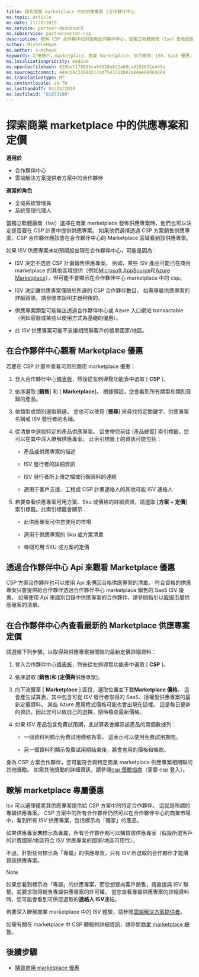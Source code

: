 ```yaml
---
title: 探索商業 marketplace 中的供應專案 |合作夥伴中心
ms.topic: article
ms.date: 11/20/2019
ms.service: partner-dashboard
ms.subservice: partnercenter-csp
description: 瞭解 CSP 合作夥伴如何使用合作夥伴中心，從獨立軟體廠商（Isv）查看或搜尋 marketplace 提供的 SaaS 供應專案或定價。
author: MicheleHope
ms.author: v-mihope
keywords: 訂用帳戶，marketplace，商業 marketplace，協力廠商，ISV，SaaS 優惠，雲端解決方案提供者方案，CSP 計畫，CSP 合作夥伴
ms.localizationpriority: medium
ms.openlocfilehash: 019bef179951ca65018e8d2a68cad156671e445a
ms.sourcegitcommit: 449cb8c32880217ad7543712b02a84ae69869289
ms.translationtype: MT
ms.contentlocale: zh-TW
ms.lasthandoff: 04/22/2020
ms.locfileid: "81873190"
---
```

# <a name="discover-offers-and-pricing-in-the-commercial-marketplace"></a>探索商業 marketplace 中的供應專案和定價

**適用於**

- 合作夥伴中心
- 雲端解決方案提供者方案中的合作夥伴

**適當的角色**

- 全域系統管理員
- 系統管理代理人

當獨立軟體廠商（Isv）選擇在商業 marketplace 發佈供應專案時，他們也可以決定是否要在 CSP 計畫中提供供應專案。 如果他們選擇透過 CSP 方案銷售供應專案，CSP 合作夥伴應該會在合作夥伴中心的 Marketplace 區域看到該供應專案。 

如果 ISV 供應專案未如預期般出現在合作夥伴中心，可能是因為：

- ISV 決定不透過 CSP 計畫銷售供應專案。 例如，某些 ISV 產品可能已在商用 marketplace 的其他區域提供（例如[Microsoft AppSource](https://appsource.microsoft.com/)和[Azure Marketplace](https://azuremarketplace.microsoft.com/)），但可能不會顯示在合作夥伴中心 marketplace 中的 csp。

- ISV 決定讓供應專案僅限於所選的 CSP 合作夥伴數目。 如需專屬供應專案的詳細資訊，請參閱本說明主題稍後的。

- 供應專案類型可能無法透過合作夥伴中心或 Azure 入口網站 transactable （例如容器或某些以使用方式為基礎的優惠）。

- 此 ISV 供應專案可能不支援相關聯客戶的帳單國家/地區。

## <a name="view-marketplace-offers-in-partner-center"></a>在合作夥伴中心觀看 Marketplace 優惠

若要在 CSP 計畫中查看可用的商用 marketplace 優惠： 

1. 登入合作夥伴中心[儀表板](https://partner.microsoft.com/dashboard)，然後從左側導覽功能表中選取 [ **CSP** ]。

2. 依序選取 [**銷售**] 和 [ **Marketplace**]。 根據預設，您會看到所有類型和類別目錄的產品。

3. 依類型或類別選取篩選。 您也可以使用 [**搜尋**] 來尋找特定關鍵字、供應專案名稱或 ISV 發行者的名稱。

4. 從清單中選取特定的產品供應專案。 這會帶您前往 [產品總覽] 索引標籤，您可以在其中深入瞭解供應專案。 此索引標籤上的資訊可能包括： 

    - 產品或供應專案的描述

    - ISV 發行者的詳細資訊

    - ISV 發行者所上傳之檔或行銷資料的連結

    - 適用于客戶支援、工程或 CSP 計畫連絡人的其他可能 ISV 連絡人

5. 若要查看供應專案可用方案、Sku 或價格的詳細資訊，請選取 [**方案 + 定價**] 索引標籤。此索引標籤會顯示：

    - 此供應專案可供您使用的市場

    - 適用于供應專案的 Sku 或方案清單

    - 每個可用 SKU 或方案的定價

## <a name="view-marketplace-offers-via-partner-center-apis"></a>透過合作夥伴中心 Api 來觀看 Marketplace 優惠

CSP 方案合作夥伴也可以使用 Api 來傳回合格供應專案的清單。 符合資格的供應專案只會提供給合作夥伴透過合作夥伴中心 marketplace 銷售的 SaaS ISV 優惠。 如需使用 Api 來識別目錄中供應專案的合作夥伴，請參閱指引以[取得市場](https://docs.microsoft.com/partner-center/develop/create-subscription-azure-marketplace-products#get-a-list-of-offers-for-a-market)供應專案的清單。

## <a name="view-the-latest-marketplace-offer-pricing-in-partner-center"></a>在合作夥伴中心內查看最新的 Marketplace 供應專案定價

請遵循下列步驟，以取得與供應專案相關聯的最新定價詳細資料：

1. 登入合作夥伴中心[儀表板](https://partner.microsoft.com/dashboard)，然後從左側導覽功能表中選取 [ **CSP** ]。

2. 依序選取 [**銷售**]**和 [定價與**供應專案]。

3. 向下流覽至 [ **Marketplace** ] 區段，選取位置並下載**Marketplace 價格**。 這會產生試算表，其中包含可從 ISV 發行者取得的 SaaS、授權型供應專案的最新定價資料。 某些 Azure 應用程式價格可能也會出現在這裡。 這是每日更新的資訊，因此您可以依自己的選擇，隨時檢查最新價格。

4. 如果 ISV 產品包含免費試用期，此試算表會顯示該產品的兩個數據列：

    - 一個資料列顯示免費試用價格為零。 這表示可以使用免費試用期間。

    - 另一個資料列顯示免費試用期結束後，將會套用的價格和條款。

身為 CSP 方案合作夥伴，您可能符合與特定商業 marketplace 供應專案相關聯的其他獎勵。 如需其他獎勵的詳細資訊，請參閱[csp 獎勵指南](https://aka.ms/partnerincentives)（需要 csp 登入）。

## <a name="learn-about-marketplace-exclusive-offers"></a>瞭解 marketplace 專屬優惠

Isv 可以選擇僅將其供應專案提供給 CSP 方案中的特定合作夥伴。 這就是所謂的專屬供應專案。 CSP 方案中的所有合作夥伴仍然可以在合作夥伴中心的商業市場中，看到所有 ISV 供應專案，包括標示為「獨家」的產品。

如果供應專案**未**標示為專屬，所有合作夥伴都可以購買該供應專案（假設所選客戶的計費國家/地區符合 ISV 供應專案的國家/地區可用性）。

不過，針對任何標示為「專屬」的供應專案，只有 ISV 所選取的合作夥伴才能購買該供應專案。

> [!NOTE]
> 如果您看到標示為「專屬」的供應專案，而您想要向客戶銷售，請直接與 ISV 聯繫，並要求取得銷售專屬供應專案的許可權。 當您查看專屬供應專案的詳細資料時，您可能會看到可供您選取的**連絡人 ISV**連結。

若要深入瞭解商業 marketplace 中的 ISV 體驗，請參閱[雲端解決方案提供者](https://docs.microsoft.com/azure/marketplace/cloud-solution-providers)。

如需有關在 marketplace 中 CSP 體驗的詳細資訊，請參閱[商業 marketplace 總覽](csp-commercial-marketplace-overview.md)。

## <a name="next-steps"></a>後續步驟

- [購買商用 marketplace 優惠](csp-commercial-marketplace-purchase.md)
